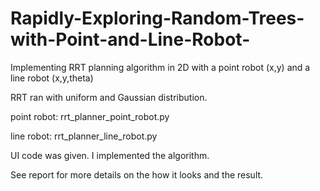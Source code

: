 # Rapidly-Exploring-Random-Trees-with-Point-and-Line-Robot-
Implementing RRT planning algorithm in 2D with a point robot (x,y) and a line robot (x,y,theta)

RRT ran with uniform and Gaussian distribution.

point robot: rrt_planner_point_robot.py

line robot: rrt_planner_line_robot.py

UI code was given. I implemented the algorithm.


See report for more details on the how it looks and the result.
